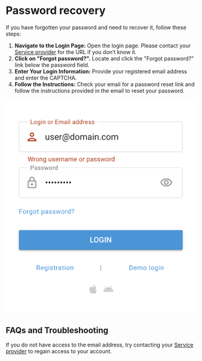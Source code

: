 # Password recovery

If you have forgotten your password and need to recover it, follow these steps:

1. **Navigate to the Login Page:** Open the login page. Please contact your [Service provider](../quick-start/about-service-providers.md) for the URL if you don’t know it.
2. **Click on "Forgot password?".** Locate and click the "Forgot password?" link below the password field.
3. **Enter Your Login Information:** Provide your registered email address and enter the CAPTCHA.
4. **Follow the Instructions:** Check your email for a password reset link and follow the instructions provided in the email to reset your password.

![](../../user-guide/account/attachments/image-20240718-181310.png)

## FAQs and Troubleshooting

If you do not have access to the email address, try contacting your [Service provider](../quick-start/about-service-providers.md) to regain access to your account.
